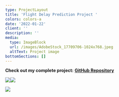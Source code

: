 ```yaml
---
type: ProjectLayout
title: 'Flight Delay Prediction Project '
colors: colors-a
date: '2022-01-22'
client: ''
description: ''
media:
  type: ImageBlock
  url: /images/AdobeStock_17709706-1024x768.jpeg
  altText: Project image
bottomSections: []
---
```

**Check out my complete project:** [**GitHub Repository** ](https://github.com/MinhPhanBabsonMSBA/Flight-Delay-Stat-Analysis-App) 

![](/images/Screenshot%202025-04-02%20at%203.12.04%E2%80%AFPM.png)![](/images/Screenshot%202025-04-02%20at%203.12.11%E2%80%AFPM.png)

![](/images/Screenshot%202025-04-02%20at%203.12.18%E2%80%AFPM.png)
